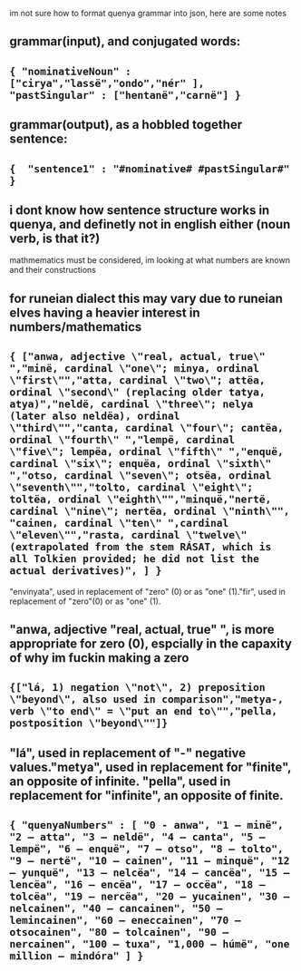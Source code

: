 im not sure how to format quenya grammar into json, here are some notes


grammar(input), and conjugated words:
---


`` {
"nominativeNoun" : ["cirya","lassë","ondo","nér" ],
"pastSingular" : ["hentanë","carnë"]
} ``
---

grammar(output), as a hobbled together sentence:
---

``{	
"sentence1" : "#nominative# #pastSingular#"
} ``
---

i dont know how sentence structure works in quenya, and definetly not in english either (noun verb, is that it?)
---

mathmematics must be considered, im looking at what numbers are known and their constructions

for runeian dialect this may vary due to runeian elves having a heavier interest in numbers/mathematics
---
``{
["anwa, adjective \"real, actual, true\" ","minë, cardinal \"one\"; minya, ordinal \"first\"","atta, cardinal \"two\"; attëa, ordinal \"second\" (replacing older tatya, atya)","neldë, cardinal \"three\"; nelya (later also neldëa), ordinal \"third\"","canta, cardinal \"four\"; cantëa, ordinal \"fourth\" ","lempë, cardinal \"five\"; lempëa, ordinal \"fifth\" ","enquë, cardinal \"six\"; enquëa, ordinal \"sixth\" ","otso, cardinal \"seven\"; otsëa, ordinal \"seventh\"","tolto, cardinal \"eight\"; toltëa, ordinal \"eighth\"","minquë,"nertë, cardinal \"nine\"; nertëa, ordinal \"ninth\"", "cainen, cardinal \"ten\" ",cardinal \"eleven\"","rasta, cardinal \"twelve\" (extrapolated from the stem RÁSAT, which is all Tolkien provided; he did not list the actual derivatives)",
]
}``
---
"envinyata", used in replacement of "zero" (0) or as "one" (1)."fir", used in replacement of "zero"(0) or as "one" (1).

"anwa, adjective \"real, actual, true\" ", is more appropriate for zero (0), espcially in the capaxity of why im fuckin making a zero
---

``{["lá, 1) negation \"not\", 2) preposition \"beyond\", also used in comparison","metya-, verb \"to end\" = \"put an end to\"","pella, postposition \"beyond\""]}``
---
"lá", used in replacement of "-" negative values."metya", used in replacement for "finite", an opposite of infinite. "pella", used in replacement for "infinite", an opposite of finite.
---

``{ "quenyaNumbers" : [
    "0 - anwa",
    "1 – minë",
    "2 – atta",
    "3 – neldë",
    "4 – canta",
    "5 – lempë",
    "6 – enquë",
    "7 – otso",
    "8 – tolto",
    "9 – nertë",
    "10 – cainen",
    "11 – minquë",
    "12 – yunquë",
    "13 – nelcëa",
    "14 – cancëa",
    "15 – lencëa",
    "16 – encëa",
    "17 – occëa",
    "18 – tolcëa",
    "19 – nercëa",
    "20 – yucainen",
    "30 – nelcainen",
    "40 – cancainen",
    "50 – lemincainen",
    "60 – eneccainen",
    "70 – otsocainen",
    "80 – tolcainen",
    "90 – nercainen",
    "100 – tuxa",
    "1,000 – húmë",
    "one million – mindóra"
] }``
---